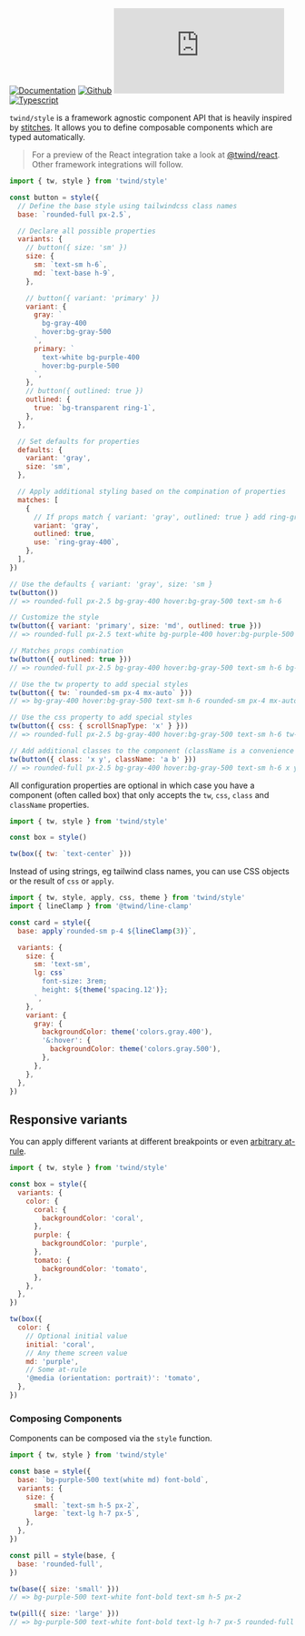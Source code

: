 [![Documentation](https://flat.badgen.net/badge/icon/Documentation?icon=awesome&label)](https://twind.dev/api/modules/twind_style.html)
[![Github](https://flat.badgen.net/badge/icon/tw-in-js%2Ftwind%2Fsrc%2Fstyle?icon=github&label)](https://github.com/tw-in-js/twind/tree/v0.16/src/style)
[![Module Size](https://flat.badgen.net/badgesize/brotli/https://cdn.jsdelivr.net/npm/twind/style/style.min.js?icon=jsdelivr&label&color=blue&cache=10800)](https://unpkg.com/twind/style/style.js 'brotli module size')
[![Typescript](https://flat.badgen.net/badge/icon/included?icon=typescript&label)](https://unpkg.com/browse/twind/style/style.d.ts)

`twind/style` is a framework agnostic component API that is heavily inspired by [stitches](https://stitches.dev). It allows you to define composable components which are typed automatically.

> For a preview of the React integration take a look at [@twind/react](https://github.com/tw-in-js/twind-react). Other framework integrations will follow.

```js
import { tw, style } from 'twind/style'

const button = style({
  // Define the base style using tailwindcss class names
  base: `rounded-full px-2.5`,

  // Declare all possible properties
  variants: {
    // button({ size: 'sm' })
    size: {
      sm: `text-sm h-6`,
      md: `text-base h-9`,
    },

    // button({ variant: 'primary' })
    variant: {
      gray: `
        bg-gray-400
        hover:bg-gray-500
      `,
      primary: `
        text-white bg-purple-400
        hover:bg-purple-500
      `,
    },
    // button({ outlined: true })
    outlined: {
      true: `bg-transparent ring-1`,
    },
  },

  // Set defaults for properties
  defaults: {
    variant: 'gray',
    size: 'sm',
  },

  // Apply additional styling based on the compination of properties
  matches: [
    {
      // If props match { variant: 'gray', outlined: true } add ring-gray-400
      variant: 'gray',
      outlined: true,
      use: `ring-gray-400`,
    },
  ],
})

// Use the defaults { variant: 'gray', size: 'sm }
tw(button())
// => rounded-full px-2.5 bg-gray-400 hover:bg-gray-500 text-sm h-6

// Customize the style
tw(button({ variant: 'primary', size: 'md', outlined: true }))
// => rounded-full px-2.5 text-white bg-purple-400 hover:bg-purple-500 text-base h-9 bg-transparent ring-1

// Matches props combination
tw(button({ outlined: true }))
// => rounded-full px-2.5 bg-gray-400 hover:bg-gray-500 text-sm h-6 bg-transparent ring-1 ring-gray-400

// Use the tw property to add special styles
tw(button({ tw: `rounded-sm px-4 mx-auto` }))
// => bg-gray-400 hover:bg-gray-500 text-sm h-6 rounded-sm px-4 mx-auto

// Use the css property to add special styles
tw(button({ css: { scrollSnapType: 'x' } }))
// => rounded-full px-2.5 bg-gray-400 hover:bg-gray-500 text-sm h-6 tw-css

// Add additional classes to the component (className is a convenience for jsx)
tw(button({ class: 'x y', className: 'a b' }))
// => rounded-full px-2.5 bg-gray-400 hover:bg-gray-500 text-sm h-6 x y a b
```

All configuration properties are optional in which case you have a component (often called box) that only accepts the `tw`, `css`, `class` and `className` properties.

```js
import { tw, style } from 'twind/style'

const box = style()

tw(box({ tw: `text-center` }))
```

Instead of using strings, eg tailwind class names, you can use CSS objects or the result of `css` or `apply`.

```js
import { tw, style, apply, css, theme } from 'twind/style'
import { lineClamp } from '@twind/line-clamp'

const card = style({
  base: apply`rounded-sm p-4 ${lineClamp(3)}`,

  variants: {
    size: {
      sm: 'text-sm',
      lg: css`
        font-size: 3rem;
        height: ${theme('spacing.12')};
      `,
    },
    variant: {
      gray: {
        backgroundColor: theme('colors.gray.400'),
        '&:hover': {
          backgroundColor: theme('colors.gray.500'),
        },
      },
    },
  },
})
```

## Responsive variants

You can apply different variants at different breakpoints or even [arbitrary at-rule](https://developer.mozilla.org/docs/Web/CSS/At-rule).

```js
import { tw, style } from 'twind/style'

const box = style({
  variants: {
    color: {
      coral: {
        backgroundColor: 'coral',
      },
      purple: {
        backgroundColor: 'purple',
      },
      tomato: {
        backgroundColor: 'tomato',
      },
    },
  },
})

tw(box({
  color: {
    // Optional initial value
    initial: 'coral',
    // Any theme screen value
    md: 'purple',
    // Some at-rule
    '@media (orientation: portrait)': 'tomato',
  },
})
```

### Composing Components

Components can be composed via the `style` function.

```js
import { tw, style } from 'twind/style'

const base = style({
  base: `bg-purple-500 text(white md) font-bold`,
  variants: {
    size: {
      small: `text-sm h-5 px-2`,
      large: `text-lg h-7 px-5`,
    },
  },
})

const pill = style(base, {
  base: 'rounded-full',
})

tw(base({ size: 'small' }))
// => bg-purple-500 text-white font-bold text-sm h-5 px-2

tw(pill({ size: 'large' }))
// => bg-purple-500 text-white font-bold text-lg h-7 px-5 rounded-full
```
